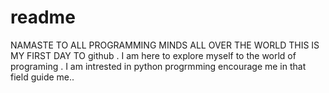 # readme
NAMASTE TO ALL PROGRAMMING MINDS ALL OVER THE WORLD THIS IS MY FIRST DAY TO github . I am here to explore myself to the world of programing .
I am  intrested in python progrmming encourage me in that field guide me.. 
